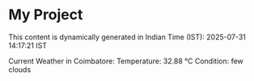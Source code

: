 # My Project

This content is dynamically generated in Indian Time (IST): 2025-07-31 14:17:21 IST


Current Weather in Coimbatore:
Temperature: 32.88 °C
Condition: few clouds
